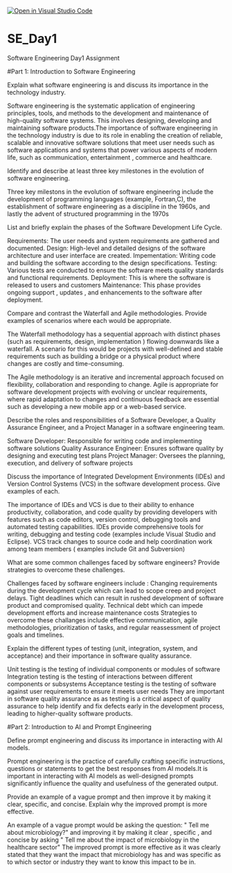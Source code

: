 [![Open in Visual Studio Code](https://classroom.github.com/assets/open-in-vscode-2e0aaae1b6195c2367325f4f02e2d04e9abb55f0b24a779b69b11b9e10269abc.svg)](https://classroom.github.com/online_ide?assignment_repo_id=18519749&assignment_repo_type=AssignmentRepo)
# SE_Day1
Software Engineering Day1 Assignment

#Part 1: Introduction to Software Engineering

Explain what software engineering is and discuss its importance in the technology industry.

Software engineering is the systematic application of engineering principles, tools, and methods to the development and maintenance of high-quality software systems. This involves designing, developing and maintaining software products.The importance of software engineering in the technology industry is due to its role in enabling the creation of reliable, scalable and innovative software solutions that meet user needs such as software applications and systems that power various aspects of modern life, such as communication, entertainment , commerce and healthcare.

Identify and describe at least three key milestones in the evolution of software engineering.

Three key milestons in the evolution of software engineering include the development of programming languages (example, Fortran,C), the establishment of software engineering as a discipline in the 1960s, and lastly the advent of structured programming in the 1970s

List and briefly explain the phases of the Software Development Life Cycle.

Requirements: The user needs and system requirements are gathered and documented.
Design: High-level and detailed designs of the software architecture and user interface are created.
Impementation: Writing code and building the software according to the design specifications.
Testing: Various tests are conducted to ensure the software meets quality standards and functional requirements.
Deployment: This is where the software is released to users and customers
Maintenance: This phase provides ongoing support , updates , and enhancements to the software after deployment.


Compare and contrast the Waterfall and Agile methodologies. Provide examples of scenarios where each would be appropriate.

The Waterfall methodology has a sequential approach with distinct phases (such as requirements, design, implementation ) flowing downwards like a waterfall. A scenario for this would be projects with well-defined and stable requirements such as building a bridge or a physical product where changes are costly and time-consuming. 

The Agile methodology is an iterative and incremental approach focused on flexibility, collaboration and responding to change. Agile is appropriate for software development projects with evolving or unclear requirements, where rapid adaptation to changes and continuous feedback are essential such as developing a new mobile app or a web-based service.


Describe the roles and responsibilities of a Software Developer, a Quality Assurance Engineer, and a Project Manager in a software engineering team.

Software Developer: Responsible for writing code and implementing software solutions
Quality Assurance Engineer: Ensures software quality by designing and executing test plans
Project Manager: Oversees the planning, execution, and delivery of software projects


Discuss the importance of Integrated Development Environments (IDEs) and Version Control Systems (VCS) in the software development process. Give examples of each.

The importance of IDEs and VCS  is due to their ability to enhance productivity, collaboration, and code quality by providing developers with features such as code editors, version control, debugging tools and automated testing capabilities.
IDEs provide comprehensive tools for writing, debugging and testing code (examples include Visual Studio and Eclipse).
VCS track changes to source code and help coordination work among team members ( examples include Git and Subversion)

What are some common challenges faced by software engineers? Provide strategies to overcome these challenges.

Challenges faced by software engineers include :
Changing requirements during the development cycle which can lead to scope creep and project delays.
Tight deadlines which can result in rushed development of software product and compromised quality.
Technical debt which can impede development efforts and increase maintenance costs
Strategies to overcome these challanges include effective communication, agile methodologies, prioritization of tasks, and regular reassessment of project goals and timelines.

Explain the different types of testing (unit, integration, system, and acceptance) and their importance in software quality assurance.

Unit testing is the testing of individual components or modules of software
Integration testing is the testing of interactions between different components or subsystems
Acceptance testing is the testing of software against user requirements to ensure it meets user needs
They are important in software quality assurance as as testing is a critical aspect of quality assurance to help identify and fix defects early in the development process, leading to higher-quality software products. 

#Part 2: Introduction to AI and Prompt Engineering


Define prompt engineering and discuss its importance in interacting with AI models.

Prompt engineering is the practice of carefully crafting specific instructions, questions or statements to get the best responses from AI models.It is important in interacting with AI models as well-designed prompts significantly influence the quality and usefulness of the generated output.

Provide an example of a vague prompt and then improve it by making it clear, specific, and concise. Explain why the improved prompt is more effective.

An example of a vague prompt would be asking the question: " Tell me about microbiology?" and improving it by making it clear , specific , and concise by asking " Tell me about the impact of microbiology in the healthcare sector"
The improved prompt is more effective as it was clearly stated that they want the impact that microbiology has and was specific as to which sector or industry they want to know this impact to be in. 
